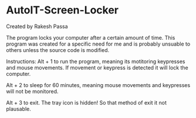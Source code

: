 # AutoIT-Screen-Locker
Created by Rakesh Passa

The program locks your computer after a certain amount of time. This program
was created for a specific need for me and is probably unsuable to others unless
the source code is modified. 

Instructions:
Alt + 1 to run the program, meaning its motitoring keypresses and mouse 
movements. If movement or keypress is detected it will lock the computer.

Alt + 2 to sleep for 60 minutes, meaning mouse movements and keypresses will not
be monitored. 

Alt + 3 to exit. The tray icon is hidden! So that method of exit it not plausable. 

